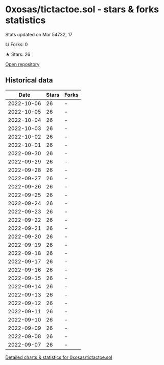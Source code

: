 # 0xosas/tictactoe.sol - stars & forks statistics

Stats updated on Mar 54732, 17

☋ Forks: 0

★ Stars: 26

[Open repository](https://github.com/0xosas/tictactoe.sol)

## Historical data
| Date | Stars | Forks |
|------|-------|-------|
| 2022-10-06 | 26 | - | 
| 2022-10-05 | 26 | - | 
| 2022-10-04 | 26 | - | 
| 2022-10-03 | 26 | - | 
| 2022-10-02 | 26 | - | 
| 2022-10-01 | 26 | - | 
| 2022-09-30 | 26 | - | 
| 2022-09-29 | 26 | - | 
| 2022-09-28 | 26 | - | 
| 2022-09-27 | 26 | - | 
| 2022-09-26 | 26 | - | 
| 2022-09-25 | 26 | - | 
| 2022-09-24 | 26 | - | 
| 2022-09-23 | 26 | - | 
| 2022-09-22 | 26 | - | 
| 2022-09-21 | 26 | - | 
| 2022-09-20 | 26 | - | 
| 2022-09-19 | 26 | - | 
| 2022-09-18 | 26 | - | 
| 2022-09-17 | 26 | - | 
| 2022-09-16 | 26 | - | 
| 2022-09-15 | 26 | - | 
| 2022-09-14 | 26 | - | 
| 2022-09-13 | 26 | - | 
| 2022-09-12 | 26 | - | 
| 2022-09-11 | 26 | - | 
| 2022-09-10 | 26 | - | 
| 2022-09-09 | 26 | - | 
| 2022-09-08 | 26 | - | 
| 2022-09-07 | 26 | - | 


[Detailed charts & statistics for 0xosas/tictactoe.sol](https://reviewgithub.com/rep/0xosas/tictactoe.sol)
